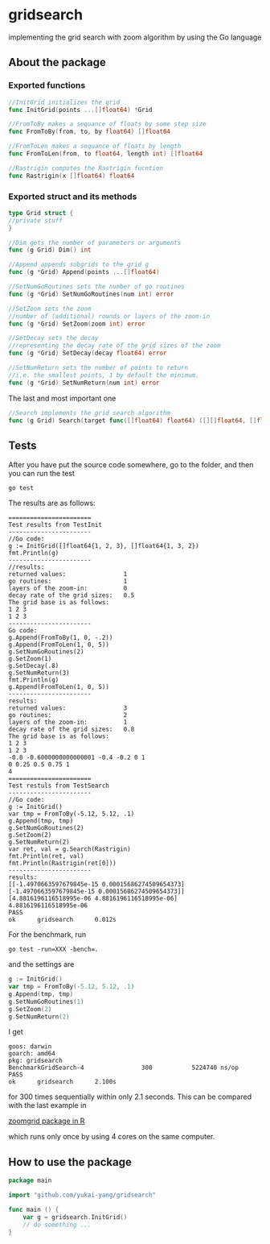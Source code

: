 # gridsearch
implementing the grid search with zoom algorithm by using the Go language

## About the package

### Exported functions

```go
//InitGrid initializes the grid
func InitGrid(points ...[]float64) *Grid
```

```go
//FromToBy makes a sequance of floats by some step size
func FromToBy(from, to, by float64) []float64
```

```go
//FromToLen makes a sequance of floats by length
func FromToLen(from, to float64, length int) []float64
```

```go
//Rastrigin computes the Rastrigin fucntion
func Rastrigin(x []float64) float64
```

### Exported struct and its methods

```go
type Grid struct {
//private stuff
}
```

```go
//Dim gets the number of parameters or arguments
func (g Grid) Dim() int
```

```go
//Append appends subgrids to the grid g
func (g *Grid) Append(points ...[]float64)
```

```go
//SetNumGoRoutines sets the number of go routines
func (g *Grid) SetNumGoRoutines(num int) error
```

```go
//SetZoom sets the zoom
//number of (additional) rounds or layers of the zoom-in
func (g *Grid) SetZoom(zoom int) error
```

```go
//SetDecay sets the decay
//representing the decay rate of the grid sizes of the zoom
func (g *Grid) SetDecay(decay float64) error
```

```go
//SetNumReturn sets the number of points to return
//i.e. the smallest points, 1 by default the minimum.
func (g *Grid) SetNumReturn(num int) error
```

The last and most important one
```go
//Search implements the grid search algorithm
func (g Grid) Search(target func([]float64) float64) ([][]float64, []float64)
```


## Tests
After you have put the source code somewhere, go to the folder, and then you can run the test
```
go test
```

The results are as follows:

```
=======================
Test results from TestInit
-----------------------
//Go code:
g := InitGrid([]float64{1, 2, 3}, []float64{1, 3, 2})
fmt.Println(g)
-----------------------
//results:
returned values:                1
go routines:                    1
layers of the zoom-in:          0
decay rate of the grid sizes:   0.5
The grid base is as follows:
1 2 3 
1 2 3 
-----------------------
Go code:
g.Append(FromToBy(1, 0, -.2))
g.Append(FromToLen(1, 0, 5))
g.SetNumGoRoutines(2)
g.SetZoom(1)
g.SetDecay(.8)
g.SetNumReturn(3)
fmt.Println(g)
g.Append(FromToLen(1, 0, 5))
-----------------------
results:
returned values:                3
go routines:                    2
layers of the zoom-in:          1
decay rate of the grid sizes:   0.8
The grid base is as follows:
1 2 3 
1 2 3 
-0.8 -0.6000000000000001 -0.4 -0.2 0 1 
0 0.25 0.5 0.75 1 
4
=======================
Test restuls from TestSearch
-----------------------
//Go code:
g := InitGrid()
var tmp = FromToBy(-5.12, 5.12, .1)
g.Append(tmp, tmp)
g.SetNumGoRoutines(2)
g.SetZoom(2)
g.SetNumReturn(2)
var ret, val = g.Search(Rastrigin)
fmt.Println(ret, val)
fmt.Println(Rastrigin(ret[0]))
-----------------------
results:
[[-1.4970663597679845e-15 0.00015686274509654373] [-1.4970663597679845e-15 0.00015686274509654373]] [4.8816196116518995e-06 4.8816196116518995e-06]
4.8816196116518995e-06
PASS
ok      gridsearch      0.012s
```

For the benchmark, run
```
go test -run=XXX -bench=.
```

and the settings are
```go
g := InitGrid()
var tmp = FromToBy(-5.12, 5.12, .1)
g.Append(tmp, tmp)
g.SetNumGoRoutines(1)
g.SetZoom(2)
g.SetNumReturn(2)
```

I get
```
goos: darwin
goarch: amd64
pkg: gridsearch
BenchmarkGridSearch-4                300           5224740 ns/op
PASS
ok      gridsearch      2.100s
```
for 300 times sequentially within only 2.1 seconds. This can be compared with the last example in

[zoomgrid package in R](https://github.com/yukai-yang/zoomgrid)

which runs only once by using 4 cores on the same computer.

## How to use the package

```go
package main

import "github.com/yukai-yang/gridsearch"

func main () {
    var g = gridsearch.InitGrid()
    // do something ...
}
````
